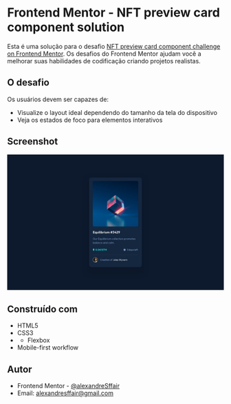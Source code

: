  <h1>Frontend Mentor - NFT preview card component solution</h1>

Esta é uma solução para o desafio [NFT preview card component challenge on Frontend Mentor](https://www.frontendmentor.io/challenges/nft-preview-card-component-SbdUL_w0U). Os desafios do Frontend Mentor ajudam você a melhorar suas habilidades de codificação criando projetos realistas.

<h2>O desafio</h2>

Os usuários devem ser capazes de:

- Visualize o layout ideal dependendo do tamanho da tela do dispositivo
- Veja os estados de foco para elementos interativos

<h2>Screenshot</h2>

![](./design/desktop-design.jpg)

<h2>Construído com</h2>

- HTML5
- CSS3
- - Flexbox
-  Mobile-first workflow

<h2>Autor</h2>

- Frontend Mentor - [@alexandreSffair](https://www.frontendmentor.io/profile/alexandreSffair)
- Email: alexandresffair@gmail.com



